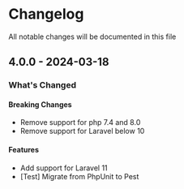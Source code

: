 # Changelog

All notable changes will be documented in this file

## 4.0.0 - 2024-03-18

### What's Changed

#### Breaking Changes

- Remove support for php 7.4 and 8.0
- Remove support for Laravel below 10

#### Features

- Add support for Laravel 11
- [Test] Migrate from PhpUnit to Pest
